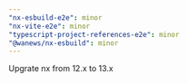 ```yaml
---
"nx-esbuild-e2e": minor
"nx-vite-e2e": minor
"typescript-project-references-e2e": minor
"@wanews/nx-esbuild": minor
---
```


Upgrate nx from 12.x to 13.x
